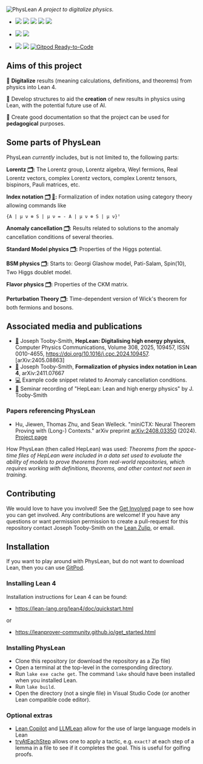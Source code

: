
![PhysLean](./docs/PhysLeanLogo.jpeg)
_A project to digitalize physics._


- [![](https://img.shields.io/badge/Getting-Started-green)](https://physlean.com/GettingStarted.html)
[![](https://img.shields.io/badge/The-Website-green)](https://physlean.com)
[![](https://img.shields.io/badge/How_To-Get_Involved-green)](https://physlean.com/GetInvolved.html)
[![](https://img.shields.io/badge/PhysLean_Zulip-Discussion-green)](https://leanprover.zulipchat.com/#narrow/channel/479953-PhysLean/)
[![](https://img.shields.io/badge/TODO-List-green)](https://physlean.com/TODOList)

- [![](https://img.shields.io/badge/PhysLean-Search-purple)](https://loogle.physlean.com)
[![](https://img.shields.io/badge/PhysLean-Online-purple)](https://live.physlean.com)

- [![](https://img.shields.io/badge/View_The-Stats-blue)](https://physlean.com/Stats)
[![](https://img.shields.io/badge/Lean-v4.20.0--rc5-blue)](https://github.com/leanprover/lean4/releases/tag/v4.20.0--rc5)
[![Gitpod Ready-to-Code](https://img.shields.io/badge/Gitpod-ready--to--code-blue?logo=gitpod)](https://gitpod.io/#https://github.com/HEPLean/HepLean)

## Aims of this project

🎯 __Digitalize__ results (meaning calculations, definitions, and theorems) from physics
into Lean 4.

🎯 Develop structures to aid the __creation__ of new results in physics using Lean,
  with the potential future use of AI.

🎯 Create good documentation so that the project can be used for __pedagogical__ purposes.


## Some parts of PhysLean
PhysLean _currently_ includes, but is not limited to, the following parts:

__Lorentz [🗂️](https://physlean.com/docs/PhysLean/Relativity/Lorentz/Group/Basic.html):__  The Lorentz group, Lorentz algebra, Weyl fermions, Real Lorentz vectors, complex Lorentz vectors, complex Lorentz tensors, bispinors, Pauli matrices, etc.

__Index notation [🗂️](https://physlean.com/docs/PhysLean/Relativity/Tensors/OverColor/Basic.html) [📄](https://arxiv.org/abs/2411.07667):__  Formalization of index notation using category theory allowing commands like

```Lean
{A | μ ν ⊗ S | μ ν = - A | μ ν ⊗ S | μ ν}ᵀ
```

__Anomaly cancellation [🗂️](https://physlean.com/docs/PhysLean/QFT/AnomalyCancellation/Basic.html):__  Results related to solutions to the anomaly cancellation conditions of several theories.

__Standard Model physics [🗂️](https://physlean.com/docs/PhysLean/Particles/StandardModel/Basic.html):__ Properties of the Higgs potential.

__BSM physics [🗂️](https://physlean.com/docs/PhysLean/Particles/BeyondTheStandardModel/TwoHDM/Basic.html):__ Starts to: Georgi Glashow model, Pati-Salam, Spin(10), Two Higgs doublet model.

__Flavor physics [🗂️](https://physlean.com/docs/PhysLean/Particles/FlavorPhysics/CKMMatrix/Basic.html):__ Properties of the CKM matrix.

__Perturbation Theory [🗂️](https://physlean.com/docs/PhysLean/QFT/PerturbationTheory/WickContraction/Basic.html):__ Time-dependent version of Wick's theorem for both fermions and bosons.

## Associated media and publications
- [📄](https://arxiv.org/abs/2405.08863) Joseph Tooby-Smith,
__HepLean: Digitalising high energy physics__, Computer Physics Communications, Volume 308,
2025, 109457, ISSN 0010-4655, https://doi.org/10.1016/j.cpc.2024.109457. \[arXiv:2405.08863\]
- [📄](https://arxiv.org/abs/2411.07667) Joseph Tooby-Smith, __Formalization of physics index notation in Lean 4__, arXiv:2411.07667
- [💻](https://live.lean-lang.org/#code=import%20Mathlib.Tactic.Polyrith%20%0A%0Atheorem%20threeFamily%20(a%20b%20c%20%3A%20ℚ)%20(h%20%3A%20a%20%2B%20b%20%2B%20c%20%3D%200)%20(h3%20%3A%20a%20%5E%203%20%2B%20b%20%5E%203%20%2B%20c%20%5E%203%20%3D%200)%20%3A%20%0A%20%20%20%20a%20%3D%200%20∨%20b%20%3D%200%20∨%20c%20%3D%200%20%20%3A%3D%20by%20%0A%20%20have%20h1%20%3A%20c%20%3D%20-%20(a%20%2B%20b)%20%3A%3D%20by%20%0A%20%20%20%20linear_combination%20h%20%0A%20%20have%20h4%20%3A%20%203%20*%20a%20*%20b%20*%20c%20%3D%200%20%3A%3D%20by%20%0A%20%20%20%20rw%20%5B←%20h3%2C%20h1%5D%0A%20%20%20%20ring%20%0A%20%20simp%20at%20h4%20%0A%20%20exact%20or_assoc.mp%20h4%0A%20%20%0A) Example code snippet related to Anomaly cancellation conditions.
- [🎥](https://www.youtube.com/watch?v=W2cObnopqas) Seminar recording of "HepLean: Lean and high energy physics" by J. Tooby-Smith

### Papers referencing PhysLean
- Hu, Jiewen, Thomas Zhu, and Sean Welleck. "miniCTX: Neural Theorem Proving with (Long-) Contexts." arXiv preprint [arXiv:2408.03350](https://www.arxiv.org/abs/2408.03350) (2024). [Project page]( https://cmu-l3.github.io/minictx/)

How PhysLean (then called HepLean) was used: *Theorems from the space-time files of HepLean were included in a data set used to evaluate the ability of models to prove theorems from real-world repositories, which requires working with definitions, theorems, and other context not seen in training.*

## Contributing

We would love to have you involved! See the [Get Involved](https://physlean.com/GetInvolved.html) page to see how you can get involved.
Any contributions are welcome! If you have any questions or want permission  permission to create a pull-request for this
repository contact Joseph Tooby-Smith on the [Lean Zulip](https://leanprover.zulipchat.com), or email.

## Installation

If you want to play around with PhysLean, but do not want to download Lean, then you can use [GitPod](https://gitpod.io/#https://github.com/HEPLean/HepLean).

### Installing Lean 4

Installation instructions for Lean 4 can be found:

- https://lean-lang.org/lean4/doc/quickstart.html

or

- https://leanprover-community.github.io/get_started.html

### Installing PhysLean

- Clone this repository (or download the repository as a Zip file)
- Open a terminal at the top-level in the corresponding directory.
- Run `lake exe cache get`. The command `lake` should have been installed when you installed Lean.
- Run `lake build`.
- Open the directory (not a single file) in Visual Studio Code (or another Lean compatible code editor).

### Optional extras

- [Lean Copilot](https://github.com/lean-dojo/LeanCopilot) and [LLMLean](https://github.com/cmu-l3/llmlean) allow for the use of large language models in Lean
- [tryAtEachStep](https://github.com/dwrensha/tryAtEachStep) allows one to apply a tactic, e.g. `exact?` at each step of a lemma in a file to see if it completes the goal. This is useful for golfing proofs.
